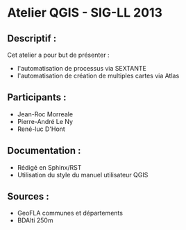 Atelier QGIS - SIG-LL 2013
==========================

Descriptif :
------------

Cet atelier a pour but de présenter :
* l'automatisation de processus via SEXTANTE
* l'automatisation de création de multiples cartes via Atlas

Participants :
--------------

* Jean-Roc Morreale
* Pierre-André Le Ny
* René-luc D'Hont

Documentation :
---------------

* Rédigé en Sphinx/RST
* Utilisation du style du manuel utilisateur QGIS

Sources :
------------

* GeoFLA communes et départements
* BDAlti 250m
